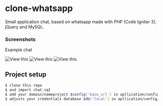 # clone-whatsapp

Small application chat, based on whatsapp made with PHP (Code Igniter 3), jQuery and MySQL.

### Screenshots
Example chat

![View this](screen-login.png)
![View this](screen-home.png)
![View this](screen-chat.png)

## Project setup
```sh
$ clone this repo 
$ and import chat.sql
$ add your domain/nameproject $config['base_url'] in apllication/config/config.php
$ adjusts your credentials database $db['local'] in apllication/config/database.php
```